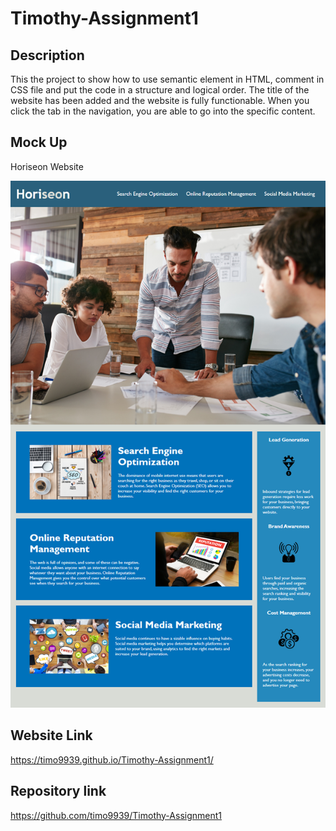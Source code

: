 # Timothy-Assignment1

## Description 

This the project to show how to use semantic element in HTML, comment in CSS file and put the code in a structure and logical order. The title of the website has been added and the website is fully functionable. When you click the tab in the navigation, you are able to go into the specific content.

## Mock Up
Horiseon Website 


![Horiseon photo](/Assets/01-html-css-git-homework-demo.png)

## Website Link
https://timo9939.github.io/Timothy-Assignment1/

## Repository link
https://github.com/timo9939/Timothy-Assignment1
